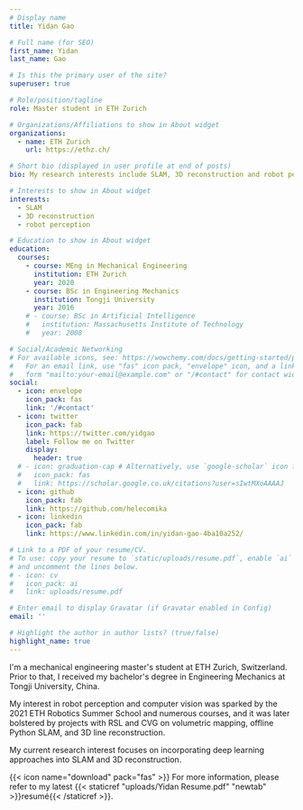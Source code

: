 ```yaml
---
# Display name
title: Yidan Gao

# Full name (for SEO)
first_name: Yidan
last_name: Gao

# Is this the primary user of the site?
superuser: true

# Role/position/tagline
role: Master student in ETH Zurich

# Organizations/Affiliations to show in About widget
organizations:
  - name: ETH Zurich
    url: https://ethz.ch/

# Short bio (displayed in user profile at end of posts)
bio: My research interests include SLAM, 3D reconstruction and robot perception.

# Interests to show in About widget
interests:
  - SLAM
  - 3D reconstruction
  - robot perception

# Education to show in About widget
education:
  courses:
    - course: MEng in Mechanical Engineering
      institution: ETH Zurich
      year: 2020
    - course: BSc in Engineering Mechanics
      institution: Tongji University
      year: 2016
    # - course: BSc in Artificial Intelligence
    #   institution: Massachusetts Institute of Technology
    #   year: 2008

# Social/Academic Networking
# For available icons, see: https://wowchemy.com/docs/getting-started/page-builder/#icons
#   For an email link, use "fas" icon pack, "envelope" icon, and a link in the
#   form "mailto:your-email@example.com" or "/#contact" for contact widget.
social:
  - icon: envelope
    icon_pack: fas
    link: '/#contact'
  - icon: twitter
    icon_pack: fab
    link: https://twitter.com/yidgao
    label: Follow me on Twitter
    display:
      header: true
  # - icon: graduation-cap # Alternatively, use `google-scholar` icon from `ai` icon pack
  #   icon_pack: fas
  #   link: https://scholar.google.co.uk/citations?user=sIwtMXoAAAAJ
  - icon: github
    icon_pack: fab
    link: https://github.com/helecomika
  - icon: linkedin
    icon_pack: fab
    link: https://www.linkedin.com/in/yidan-gao-4ba10a252/

# Link to a PDF of your resume/CV.
# To use: copy your resume to `static/uploads/resume.pdf`, enable `ai` icons in `params.yaml`,
# and uncomment the lines below.
# - icon: cv
#   icon_pack: ai
#   link: uploads/resume.pdf

# Enter email to display Gravatar (if Gravatar enabled in Config)
email: ''

# Highlight the author in author lists? (true/false)
highlight_name: true
---
```


I'm a mechanical engineering master's student at ETH Zurich, Switzerland.
Prior to that, I received my bachelor's degree in Engineering Mechanics at Tongji University, China.


My interest in robot perception and computer vision was sparked by the 2021 ETH Robotics Summer School and numerous courses, and it was later bolstered by projects with RSL and CVG on volumetric mapping, offline Python SLAM, and 3D line reconstruction.


My current research interest focuses on incorporating deep learning approaches into SLAM and 3D reconstruction. 


{{< icon name="download" pack="fas" >}} For more information, please refer to my latest {{< staticref "uploads/Yidan Resume.pdf" "newtab" >}}resumé{{< /staticref >}}.

<!-- {{< icon name="download" pack="fas" >}} Download my {{< staticref "uploads/demo_resume.pdf" "newtab" >}}resumé{{< /staticref >}}. -->

